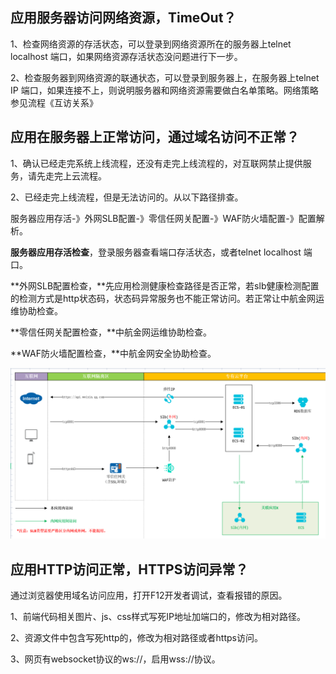 ## 应用服务器访问网络资源，TimeOut？

1、检查网络资源的存活状态，可以登录到网络资源所在的服务器上telnet localhost 端口，如果网络资源存活状态没问题进行下一步。

2、检查服务器到网络资源的联通状态，可以登录到服务器上，在服务器上telnet IP  端口，如果连接不上，则说明服务器和网络资源需要做白名单策略。网络策略参见流程《互访关系》

## 应用在服务器上正常访问，通过域名访问不正常？

1、确认已经走完系统上线流程，还没有走完上线流程的，对互联网禁止提供服务，请先走完上云流程。

2、已经走完上线流程，但是无法访问的。从以下路径排查。

服务器应用存活-》外网SLB配置-》零信任网关配置-》WAF防火墙配置-》配置解析。

**服务器应用存活检查**，登录服务器查看端口存活状态，或者telnet localhost 端口。

**外网SLB配置检查，**先应用检测健康检查路径是否正常，若slb健康检测配置的检测方式是http状态码，状态码异常服务也不能正常访问。若正常让中航金网运维协助检查。

**零信任网关配置检查，**中航金网运维协助检查。

**WAF防火墙配置检查，**中航金网安全协助检查。

![](/assets/net.png)

## 应用HTTP访问正常，HTTPS访问异常？

通过浏览器使用域名访问应用，打开F12开发者调试，查看报错的原因。

1、前端代码相关图片、js、css样式写死IP地址加端口的，修改为相对路径。

2、资源文件中包含写死http的，修改为相对路径或者https访问。

3、网页有websocket协议的ws://，启用wss://协议。

